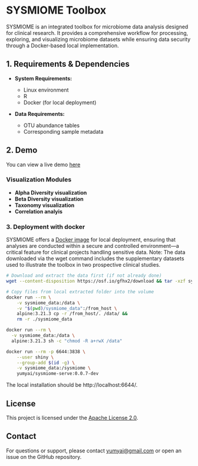 # SYSMIOME Toolbox

SYSMIOME is an integrated toolbox for microbiome data analysis designed for clinical research. It provides a comprehensive workflow for processing, exploring, and visualizing microbiome datasets while ensuring data security through a Docker-based local implementation.

## 1. Requirements & Dependencies

- **System Requirements:**  
  - Linux environment  
  - R 
  - Docker (for local deployment)

- **Data Requirements:**  
  - OTU abundance tables  
  - Corresponding sample metadata

## 2. Demo
You can view a live demo [here](https://demo.techumya.net/)

### Visualization Modules

- **Alpha Diversity visualization**  
- **Beta Diversity visualization**  
- **Taxonomy visualization**  
- **Correlation analyis**

### 3. Deployment with docker

SYSMIOME offers a [Docker image](https://hub.docker.com/r/yumyai/sysmiome-serve) for local deployment, ensuring that analyses are conducted within a secure and controlled environment—a critical feature for clinical projects handling sensitive data. Note: The data downloaded via the wget command includes the supplementary datasets used to illustrate the toolbox in two prospective clinical studies.

``` bash
# Download and extract the data first (if not already done)
wget --content-disposition https://osf.io/gfhx2/download && tar -xzf sysmiome_data.tar.gz && rm sysmiome_data.tar.gz

# Copy files from local extracted folder into the volume
docker run --rm \
	-v sysmiome_data:/data \
	-v "$(pwd)/sysmiome_data":/from_host \
	alpine:3.21.3 cp -r /from_host/. /data/ &&
	rm -r ./sysmiome_data

docker run --rm \
  -v sysmiome_data:/data \
  alpine:3.21.3 sh -c "chmod -R a+rwX /data"

docker run --rm -p 6644:3838 \
	--user shiny \
	--group-add $(id -g) \
	-v sysmiome_data:/sysmiome \
	yumyai/sysmiome-serve:0.0.7-dev
```

The local installation should be http://localhost:6644/.

## License

This project is licensed under the [Apache License 2.0](https://www.apache.org/licenses/LICENSE-2.0).

## Contact
For questions or support, please contact yumyai@gmail.com or open an issue on the GitHub repository.
